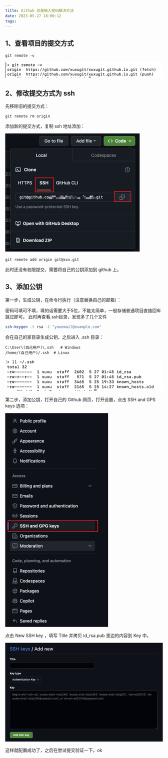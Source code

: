 ```yaml
---
title: Github 总是输入密码解决方法
date: 2023-05-27 18:00:12
tags:
---
```


## 1、查看项目的提交方式

```shell
git remote -v
```

![](img/3-git-ssh/git-ssh1.png)
<!--more-->

## 2、修改提交方式为 ssh 

先移除旧的提交方式：

```shell
git remote rm origin
```

添加新的提交方式，复制 ssh 地址添加：

![](img/3-git-ssh/git-ssh5.png)

```shell
git remote add origin git@xxx.git
```

此时还没有权限提交，需要将自己的公钥添加到 github 上。

## 3、添加公钥

第一步，生成公钥，在命令行执行（注意替换自己的邮箱）：

密码可填可不填，填的话需要大于5位，不能太简单，一般存储普通项目直接回车跳过即可。
此时再查看.ssh目录，发现多了几个文件

```sh
ssh-keygen -t rsa -C "youemail@example.com"
```

会在自己的家目录生成公钥，之后进入 .ssh 目录：

```
C:\User\(自己用户)\.ssh   # Windows
/home/(自己用户)/.ssh  # Linux
```

![](img/3-git-ssh/git-ssh2.png)

第二步，添加公钥，打开自己的 Github 网页，打开设置，点击 SSH and GPS keys 选项：

![](img/3-git-ssh/git-ssh3.png)

点击 New SSH key ，填写 Title 并拷贝 id_rsa.pub 里边的内容到 Key 中。 

![](img/3-git-ssh/git-ssh4.png)

这样就配置成功了，之后在尝试提交验证一下。ok

